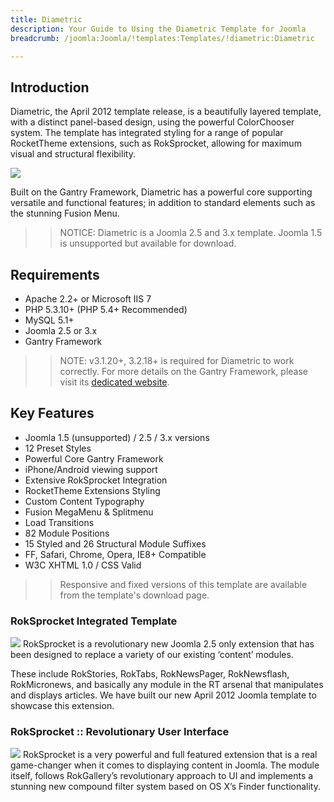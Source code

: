 ```yaml
---
title: Diametric
description: Your Guide to Using the Diametric Template for Joomla
breadcrumb: /joomla:Joomla/!templates:Templates/!diametric:Diametric

---
```


Introduction
-----
Diametric, the April 2012 template release, is a beautifully layered template, with a distinct panel-based design, using the powerful ColorChooser system. The template has integrated styling for a range of popular RocketTheme extensions, such as RokSprocket, allowing for maximum visual and structural flexibility.

![][diametric]

Built on the Gantry Framework, Diametric has a powerful core supporting versatile and functional features; in addition to standard elements such as the stunning Fusion Menu.

>> NOTICE: Diametric is a Joomla 2.5 and 3.x template. Joomla 1.5 is unsupported but available for download.

Requirements
-----
* Apache 2.2+ or Microsoft IIS 7
* PHP 5.3.10+ (PHP 5.4+ Recommended)
* MySQL 5.1+
* Joomla 2.5 or 3.x
* Gantry Framework

>> NOTE: v3.1.20+, 3.2.18+ is required for Diametric to work correctly. For more details on the Gantry Framework, please visit its [dedicated website](http://gantry.org).

Key Features
-----
* Joomla 1.5 (unsupported) / 2.5 / 3.x versions
* 12 Preset Styles
* Powerful Core Gantry Framework
* iPhone/Android viewing support
* Extensive RokSprocket Integration
* RocketTheme Extensions Styling
* Custom Content Typography
* Fusion MegaMenu & Splitmenu
* Load Transitions
* 82 Module Positions
* 15 Styled and 26 Structural Module Suffixes
* FF, Safari, Chrome, Opera, IE8+ Compatible
* W3C XHTML 1.0 / CSS Valid

>> Responsive and fixed versions of this template are available from the template's download page.

### RokSprocket Integrated Template
![][roksprocket]
RokSprocket is a revolutionary new Joomla 2.5 only extension that has been designed to replace a variety of our existing ‘content’ modules.

These include RokStories, RokTabs, RokNewsPager, RokNewsflash, RokMicronews, and basically any module in the RT arsenal that manipulates and displays articles. We have built our new April 2012 Joomla template to showcase this extension.

### RokSprocket :: Revolutionary User Interface
![][roksprocket2]
RokSprocket is a very powerful and full featured extension that is a real game-changer when it comes to displaying content in Joomla. The module itself, follows RokGallery’s revolutionary approach to UI and implements a stunning new compound filter system based on OS X’s Finder functionality.

[gantry]: http://gantry.org
[diametric]: assets/diametric2.jpeg
[roksprocket]: assets/roksprocket.jpg
[filezilla]: https://filezilla-project.org
[launcher]: ../../start/rocketlauncher.md
[strips]: assets/strips.jpg
[roksprocket2]: assets/roksprocket2.jpg